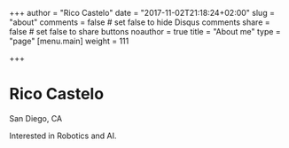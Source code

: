 +++
author = "Rico Castelo"
date = "2017-11-02T21:18:24+02:00"
slug = "about"
comments = false     # set false to hide Disqus comments
share = false        # set false to share buttons
noauthor = true
title = "About me"
type = "page"
[menu.main]
weight = 111

+++

 # Rico Castelo
 San Diego, CA

 Interested in Robotics and AI.